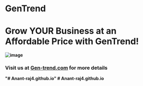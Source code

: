 # GenTrend
<h1>Grow <strong>YOUR</strong> Business at an Affordable Price with <strong>GenTrend<strong/>!</h1>

![image](https://user-images.githubusercontent.com/62700592/185537948-cfaac83f-687b-43aa-a683-565e60413d5a.png)

<h3>Visit us at <a href = "gen-trend.com">Gen-trend.com</a> for more details</h3>
"# Anant-raj4.github.io" 
# Anant-raj4.github.io
